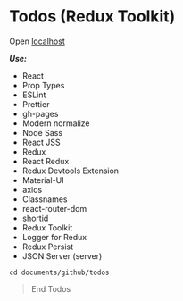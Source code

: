 # Todos (Redux Toolkit)

Open [localhost](http://localhost:3000)

**_Use:_**

- React
- Prop Types
- ESLint
- Prettier
- gh-pages
- Modern normalize
- Node Sass
- React JSS
- Redux
- React Redux
- Redux Devtools Extension
- Material-UI
- axios
- Classnames
- react-router-dom
- shortid
- Redux Toolkit
- Logger for Redux
- Redux Persist
- JSON Server (server)

```
cd documents/github/todos
```

> End Todos
